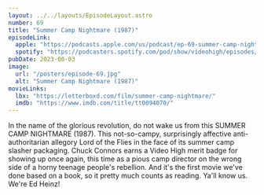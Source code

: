 ```yaml
---
layout: ../../layouts/EpisodeLayout.astro
number: 69
title: "Summer Camp Nightmare (1987)"
episodeLink:
  apple: "https://podcasts.apple.com/us/podcast/ep-69-summer-camp-nightmare-1987/id1516093740?i=1000623292718&itsct=podcast_box&itscg=30200&ls=1"
  spotify: "https://podcasters.spotify.com/pod/show/videohigh/episodes/Ep-69-Summer-Camp-Nightmare-1987-e27mk0c"
pubDate: 2023-08-03
image:
  url: "/posters/episode-69.jpg"
  alt: "Summer Camp Nightmare (1987)"
movieLinks:
  lbx: "https://letterboxd.com/film/summer-camp-nightmare/"
  imdb: "https://www.imdb.com/title/tt0094070/"
---
```


<p>
	In the name of the glorious revolution, do not wake us from this SUMMER CAMP NIGHTMARE (1987). This not-so-campy, surprisingly affective anti-authoritarian allegory Lord of the Flies in the face of its summer camp slasher packaging. Chuck Connors earns a Video High merit badge for showing up once again, this time as a pious camp director on the wrong side of a horny teenage people's rebellion. And it's the first movie we've done based on a book, so it pretty much counts as reading. Ya'll know us. We're Ed Heinz!
</p>
